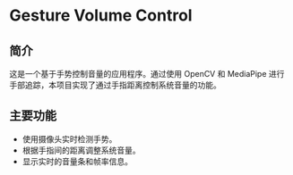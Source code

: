 # Gesture Volume Control

## 简介

这是一个基于手势控制音量的应用程序。通过使用 OpenCV 和 MediaPipe 进行手部追踪，本项目实现了通过手指距离控制系统音量的功能。

## 主要功能

- 使用摄像头实时检测手势。
- 根据手指间的距离调整系统音量。
- 显示实时的音量条和帧率信息。
